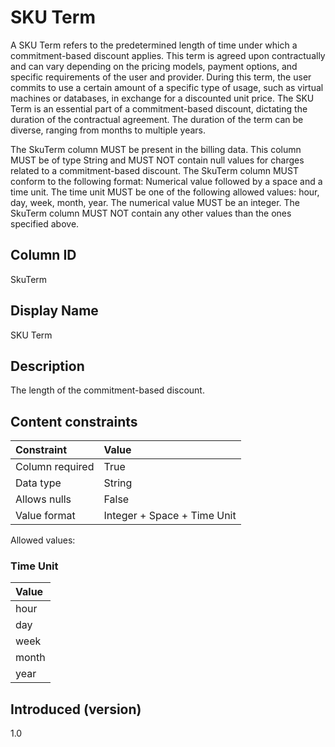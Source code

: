 # SKU Term

A SKU Term refers to the predetermined length of time under which a commitment-based discount applies. This term is agreed upon contractually and can vary depending on the pricing models, payment options, and specific requirements of the user and provider. During this term, the user commits to use a certain amount of a specific type of usage, such as virtual machines or databases, in exchange for a discounted unit price. The SKU Term is an essential part of a commitment-based discount, dictating the duration of the contractual agreement. The duration of the term can be diverse, ranging from months to multiple years.

The SkuTerm column MUST be present in the billing data. This column MUST be of type String and MUST NOT contain null values for charges related to a commitment-based discount. The SkuTerm column MUST conform to the following format: Numerical value followed by a space and a time unit. The time unit MUST be one of the following allowed values: hour, day, week, month, year. The numerical value MUST be an integer. The SkuTerm column MUST NOT contain any other values than the ones specified above.

## Column ID

SkuTerm

## Display Name

SKU Term

## Description

The length of the commitment-based discount.

## Content constraints

| Constraint      | Value                       |
| :-------------- | :-------------------------- |
| Column required | True                        |
| Data type       | String                      |
| Allows nulls    | False                       |
| Value format    | Integer + Space + Time Unit |

Allowed values:

### Time Unit

| Value |
| :---- |
| hour  |
| day   |
| week  |
| month |
| year  |

## Introduced (version)

1.0
